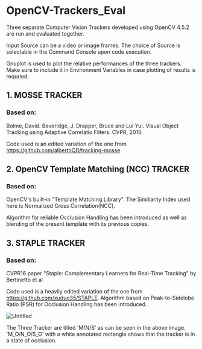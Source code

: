 # OpenCV-Trackers_Eval
Three separate Computer Vision Trackers developed using OpenCV 4.5.2 are run and evaluated together.

Input Source can be a video or image frames. The choice of Source is selectable in the Command Console upon code execution.

Gnuplot is used to plot the relative performances of the three trackers. Make sure to include it in Environment Variables in case plotting of results is requried.

## 1. MOSSE TRACKER
### Based on: 
Bolme, David. Beveridge, J. Drapper, Bruce and Lui Yui. Visual Object Tracking using Adaptive Correlatio Filters. CVPR, 2010. 

Code used is an edited variation of the one from https://github.com/albertoQD/tracking-mosse

## 2. OpenCV Template Matching (NCC) TRACKER
### Based on: 
OpenCV's built-in "Template Matching Library". The Similiarity Index used here is Normalized Cross Correlation(NCC).

Algorithm for reliable Occlusion Handling has been introduced as well as blending of the present template with its previous copies.

## 3. STAPLE TRACKER
### Based on: 
CVPR16 paper "Staple: Complementary Learners for Real-Time Tracking" by Bertinetto et al

Code used is a heavily edited variation of the one from https://github.com/xuduo35/STAPLE. Algorithm based on Peak-to-Sidelobe Ratio (PSR) for Occlusion Handling has been introduced.

![Untitled](https://user-images.githubusercontent.com/124782488/231141595-1af443ea-ce52-42cc-a14d-ab307cd70ded.png)

The Three Tracker are titled 'M/N/S' as can be seen in the above image. 'M_O/N_O/S_O' with a white annotated rectangle shows that the tracker is in a state of occlusion.  
